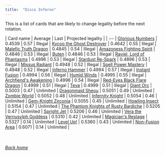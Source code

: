 ```yaml
---
title:  "Disco Inferno"
---
```


This is a list of cards that are likely to change legality before the next rotation.

| Card name | Average | Last | Projected legality |
| :-- |
[Glorious Numbers](https://db.ygoprodeck.com/card/?search=Glorious%20Numbers) | 0.4539 | 0.57 | Illegal |
[Kycoo the Ghost Destroyer](https://db.ygoprodeck.com/card/?search=Kycoo%20the%20Ghost%20Destroyer) | 0.4642 | 0.55 | Illegal |
[Malefic Truth Dragon](https://db.ygoprodeck.com/card/?search=Malefic%20Truth%20Dragon) | 0.4845 | 0.54 | Illegal |
[Amazoness Fighting Spirit](https://db.ygoprodeck.com/card/?search=Amazoness%20Fighting%20Spirit) | 0.4846 | 0.53 | Illegal |
[Buten](https://db.ygoprodeck.com/card/?search=Buten) | 0.4846 | 0.53 | Illegal |
[Raviel, Lord of Phantasms](https://db.ygoprodeck.com/card/?search=Raviel,%20Lord%20of%20Phantasms) | 0.4896 | 0.53 | Illegal |
[Stardust Re-Spark](https://db.ygoprodeck.com/card/?search=Stardust%20Re-Spark) | 0.4896 | 0.53 | Illegal |
[Missus Radiant](https://db.ygoprodeck.com/card/?search=Missus%20Radiant) | 0.4948 | 0.52 | Illegal |
[Spell Power Mastery](https://db.ygoprodeck.com/card/?search=Spell%20Power%20Mastery) | 0.4948 | 0.52 | Illegal |
[Inferno Hammer](https://db.ygoprodeck.com/card/?search=Inferno%20Hammer) | 0.4994 | 0.57 | Illegal |
[Instant Fusion](https://db.ygoprodeck.com/card/?search=Instant%20Fusion) | 0.4994 | 0.56 | Illegal |
[Humid Winds](https://db.ygoprodeck.com/card/?search=Humid%20Winds) | 0.4995 | 0.55 | Illegal |
[Archfiend's Awakening](https://db.ygoprodeck.com/card/?search=Archfiend's%20Awakening) | 0.4996 | 0.54 | Illegal |
[Red-Eyes Black Flare Dragon](https://db.ygoprodeck.com/card/?search=Red-Eyes%20Black%20Flare%20Dragon) | 0.4999 | 0.51 | Illegal |
[Teva](https://db.ygoprodeck.com/card/?search=Teva) | 0.4999 | 0.51 | Illegal |
[Giant Orc](https://db.ygoprodeck.com/card/?search=Giant%20Orc) | 0.5003 | 0.47 | Unlimited |
[Dragonmaid Sheou](https://db.ygoprodeck.com/card/?search=Dragonmaid%20Sheou) | 0.5051 | 0.49 | Unlimited |
[Zombie World](https://db.ygoprodeck.com/card/?search=Zombie%20World) | 0.5052 | 0.48 | Unlimited |
[Infernity Knight](https://db.ygoprodeck.com/card/?search=Infernity%20Knight) | 0.5054 | 0.46 | Unlimited |
[Gem-Knight Zirconia](https://db.ygoprodeck.com/card/?search=Gem-Knight%20Zirconia) | 0.5055 | 0.45 | Unlimited |
[Howling Insect](https://db.ygoprodeck.com/card/?search=Howling%20Insect) | 0.5154 | 0.47 | Unlimited |
[The Phantom Knights of Rusty Bardiche](https://db.ygoprodeck.com/card/?search=The%20Phantom%20Knights%20of%20Rusty%20Bardiche) | 0.5205 | 0.47 | Unlimited |
[Spright Jet](https://db.ygoprodeck.com/card/?search=Spright%20Jet) | 0.5206 | 0.46 | Unlimited |
[Vera the Vernusylph Goddess](https://db.ygoprodeck.com/card/?search=Vera%20the%20Vernusylph%20Goddess) | 0.5310 | 0.42 | Unlimited |
[Magician's Restage](https://db.ygoprodeck.com/card/?search=Magician's%20Restage) | 0.5327 | 0.14 | Unlimited |
[Level Up!](https://db.ygoprodeck.com/card/?search=Level%20Up!) | 0.5360 | 0.43 | Unlimited |
[Non-Fusion Area](https://db.ygoprodeck.com/card/?search=Non-Fusion%20Area) | 0.6071 | 0.14 | Unlimited |

<br>

###### [Back home](index)